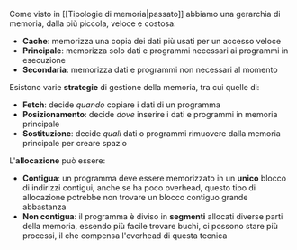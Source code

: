 Come visto in [[Tipologie di memoria|passato]] abbiamo una gerarchia di memoria, dalla più piccola, veloce e costosa:
- **Cache**: memorizza una copia dei dati più usati per un accesso veloce
- **Principale**: memorizza solo dati e programmi necessari ai programmi in esecuzione
- **Secondaria**: memorizza dati e programmi non necessari al momento

Esistono varie **strategie** di gestione della memoria, tra cui quelle di:
- **Fetch**: decide _quando_ copiare i dati di un programma
- **Posizionamento**: decide _dove_ inserire i dati e programmi in memoria principale
- **Sostituzione**: decide _quali_ dati o programmi rimuovere dalla memoria principale per creare spazio

L'**allocazione** può essere:
- **Contigua**: un programma deve essere memorizzato in un **unico** blocco di indirizzi contigui, anche se ha poco overhead, questo tipo di allocazione potrebbe non trovare un blocco contiguo grande abbastanza
- **Non contigua**: il programma è diviso in **segmenti** allocati diverse parti della memoria, essendo più facile trovare buchi, ci possono stare più processi, il che compensa l'overhead di questa tecnica
